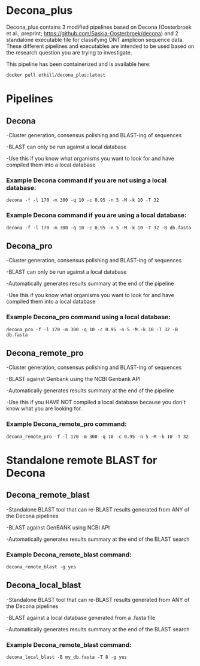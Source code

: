 # Decona_plus
Decona_plus contains 3 modified pipelines based on Decona (Oosterbroek et al., preprint; https://github.com/Saskia-Oosterbroek/decona) and 2 standalone executable file for classifying ONT amplicon sequence data. These different pipelines and executables are intended to be used based on the research question you are trying to investigate.

This pipeline has been containerized and is available here:
```
docker pull ethill/decona_plus:latest
```

# Pipelines
## Decona

-Cluster generation, consensus polishing and BLAST-ing of sequences

-BLAST can only be run against a local database

-Use this if you know what organisms you want to look for and have compiled them into a local database

### Example Decona command if you are not using a local database:
```
decona -f -l 170 -m 300 -q 10 -c 0.95 -n 5 -M -k 10 -T 32
```
### Example Decona command if you are using a local database:
```
decona -f -l 170 -m 300 -q 10 -c 0.95 -n 5 -M -k 10 -T 32 -B db.fasta
```

## Decona_pro

-Cluster generation, consensus polishing and BLAST-ing of sequences

-BLAST can only be run against a local database

-Automatically generates results summary at the end of the pipeline

-Use this if you know what organisms you want to look for and have compiled them into a local database

### Example Decona_pro command using a local database:
```
decona_pro -f -l 170 -m 300 -q 10 -c 0.95 -n 5 -M -k 10 -T 32 -B db.fasta
```

## Decona_remote_pro

-Cluster generation, consensus polishing and BLAST-ing of sequences

-BLAST against Genbank using the NCBI Genbank API

-Automatically generates results summary at the end of the pipeline

-Use this if you HAVE NOT compiled a local database because you don't know what you are looking for.

### Example Decona_remote_pro command:
```
decona_remote_pro -f -l 170 -m 300 -q 10 -c 0.95 -n 5 -M -k 10 -T 32
```

# Standalone remote BLAST for Decona

## Decona_remote_blast

-Standalone BLAST tool that can re-BLAST results generated from ANY of the Decona pipelines 

-BLAST against GenBANK using NCBI API

-Automatically generates results summary at the end of the BLAST search

### Example Decona_remote_blast command:

```
decona_remote_blast -g yes
```

## Decona_local_blast

-Standalone BLAST tool that can re-BLAST results generated from ANY of the Decona pipelines 

-BLAST against a local database generated from a .fasta file

-Automatically generates results summary at the end of the BLAST search

### Example Decona_remote_blast command:

```
decona_local_blast -B my_db.fasta -T 8 -g yes 
```
